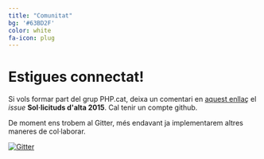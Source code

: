 ```yaml
---
title: "Comunitat"
bg: '#63BD2F'
color: white
fa-icon: plug
---
```


# Estigues connectat!

Si vols formar part del grup PHP.cat, deixa un comentari en [aquest enllaç](https://github.com/phpcat/phpcat/issues/2) el *issue* **Sol·licituds d'alta 2015**. Cal tenir un compte github.

De moment ens trobem al Gitter, més endavant ja implementarem altres maneres de col·laborar.

[![Gitter](https://badges.gitter.im/Join%20Chat.svg)](https://gitter.im/phpcat/phpcat?utm_source=badge&utm_medium=badge&utm_campaign=pr-badge&utm_content=badge)



